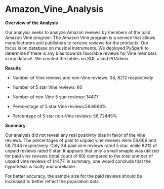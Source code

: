 # Amazon_Vine_Analysis

**Overview of the Analysis**

Our analysis seeks to analyze Amazon reviews by members of the paid Amazon Vine program. The Amazon Vine program is a service that allows manufacturers and publishers to receive reviews for the products. Our focus is on database on musical instruments. We deployed PySpark to determine if there is any bias towards favorable reviews for Vine members  in my dataset. We created the tables on SQL usind PGAdmin.

**Results**

* Number of Vine reviews and non-Vine reviews: 34, 8212 respectively

* Number of 5 star Vine reviews: 60

* Number of non-Vine 5 star reviews: 14477

* Perecentage of 5 star Vine reviews:56.6666%

* Percentage of 5 star non-Vine reviews: 56.72445%


**Summary**

Our analysis did not reveal any real positivity bias in favor of the vine reviews. The percentages of paid to unpaid vine reviews were 56.666 and 56.7244 respectively.
Only 34 paid vine reviews rated 5 star, while 8212 of unpaid reviews rated 5 star. It appears that only a small smaple was utilized for paid vine reviews (total count of 60) compared to the total unmber of unpaid vine reviews of 14477. in summary, one would conclude that the hypothesis is faulty and unreliable.

For better accuracy, the sample size for the paid reviews should be increased to better reflect the population data.
